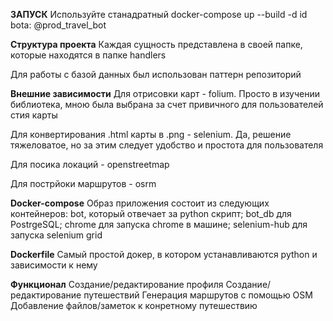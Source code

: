 **ЗАПУСК**
Используйте станадратный docker-compose up --build -d
id bota: @prod_travel_bot

**Структура проекта**
Каждая сущность представлена в своей папке, которые находятся в папке handlers

Для работы с базой данных был использован паттерн репозиторий



**Внешние зависимости**
Для отрисовки карт - folium. Просто в изучении библиотека, мною была выбрана за счет привичного для пользователей стия карты

Для конвертирования .html карты в .png - selenium. Да, решение тяжеловатое, но за этим следует удобство и простота для пользователя

Для посика локаций - openstreetmap

Для пострйоки маршрутов - osrm




**Docker-compose**
Образ приложения состоит из следующих контейнеров: bot, который отвечает за python скрипт; bot_db для PostrgeSQL; chrome для запуска chrome в машине; selenium-hub для запуска selenium grid



**Dockerfile**
Самый простой докер, в котором устанавливаются python и зависимости к нему

**Функционал**
Создание/редактирование профиля
Создание/редактирование путешествий
Генерация маршрутов с помощью OSM
Добавление файлов/заметок к конретному путешествию

